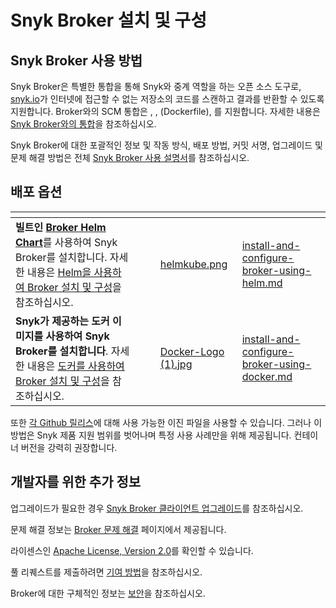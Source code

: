 # Snyk Broker 설치 및 구성

## Snyk Broker 사용 방법

Snyk Broker은 특별한 통합을 통해 Snyk와 중계 역할을 하는 오픈 소스 도구로, [snyk.io](http://snyk.io/)가 인터넷에 접근할 수 없는 저장소의 코드를 스캔하고 결과를 반환할 수 있도록 지원합니다. Broker와의 SCM 통합은 , ,  (Dockerfile), 를 지원합니다. 자세한 내용은 [Snyk Broker와의 통합](../#integrations-with-snyk-broker)을 참조하십시오.

Snyk Broker에 대한 포괄적인 정보 및 작동 방식, 배포 방법, 커밋 서명, 업그레이드 및 문제 해결 방법은 전체 [Snyk Broker 사용 설명서](../)를 참조하십시오.

## **배포 옵션**

<table data-card-size="large" data-view="cards" data-full-width="false"><thead><tr><th></th><th></th><th></th><th data-hidden data-card-cover data-type="files"></th><th data-hidden data-card-target data-type="content-ref"></th></tr></thead><tbody><tr><td><strong>빌트인</strong> <a href="https://github.com/snyk/snyk-broker-helm"><strong>Broker Helm Chart</strong></a>를 사용하여 Snyk Broker를 설치합니다. 자세한 내용은 <a href="install-and-configure-broker-using-helm.md">Helm을 사용하여 Broker 설치 및 구성</a>을 참조하십시오.</td><td></td><td></td><td><a href="../../../.gitbook/assets/helmkube.png">helmkube.png</a></td><td><a href="install-and-configure-broker-using-helm.md">install-and-configure-broker-using-helm.md</a></td></tr><tr><td><strong>Snyk가 제공하는</strong> <strong>도커 이미지를 사용하여</strong> <strong>Snyk Broker를 설치합니다</strong>. 자세한 내용은 <a href="install-and-configure-broker-using-docker.md">도커를 사용하여 Broker 설치 및 구성</a>을 참조하십시오.</td><td></td><td></td><td><a href="../../../.gitbook/assets/Docker-Logo (1).jpg">Docker-Logo (1).jpg</a></td><td><a href="install-and-configure-broker-using-docker.md">install-and-configure-broker-using-docker.md</a></td></tr></tbody></table>

또한 [각 Github 릴리스](https://github.com/snyk/broker/releases)에 대해 사용 가능한 이진 파일을 사용할 수 있습니다. 그러나 이 방법은 Snyk 제품 지원 범위를 벗어나며 특정 사용 사례만을 위해 제공됩니다. 컨테이너 버전을 강력히 권장합니다.

## 개발자를 위한 추가 정보

업그레이드가 필요한 경우 [Snyk Broker 클라이언트 업그레이드](../upgrade-the-snyk-broker-client.md)를 참조하십시오.

문제 해결 정보는 [Broker 문제 해결](../troubleshooting-broker.md) 페이지에서 제공됩니다.

라이센스인 [Apache License, Version 2.0](https://github.com/snyk/broker/blob/master/LICENSE)를 확인할 수 있습니다.

풀 리퀘스트를 제출하려면 [기여 방법](https://github.com/snyk/broker/blob/master/.github/CONTRIBUTING.md)을 참조하십시오.

Broker에 대한 구체적인 정보는 [보안](https://github.com/snyk/broker/blob/master/SECURITY.md)을 참조하십시오.